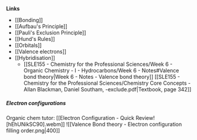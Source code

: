 **Links**
- [[Bonding]] 
- [[Aufbau's Principle]] 
- [[Pauli's Exclusion Principle]] 
- [[Hund's Rules]] 
- [[Orbitals]] 
- [[Valence electrons]] 
- [[Hybridisation]] 
	- [[SLE155 - Chemistry for the Professional Sciences/Week 6 - Organic Chemistry - I - Hydrocarbons/Week 6 - Notes#Valence bond theory|Week 6 - Notes - Valence bond theory]]
[[SLE155 - Chemistry for the Professional Sciences/Chemistry Core Concepts - Allan Blackman, Daniel Southam, -exclude.pdf|Textbook, page 342]]

##### Electron configurations
Organic chem tutor: [[Electron Configuration - Quick Review! [hEhUNikSC90].webm]]
![[Valence Bond theory - Electron configuration filling order.png|400]]
